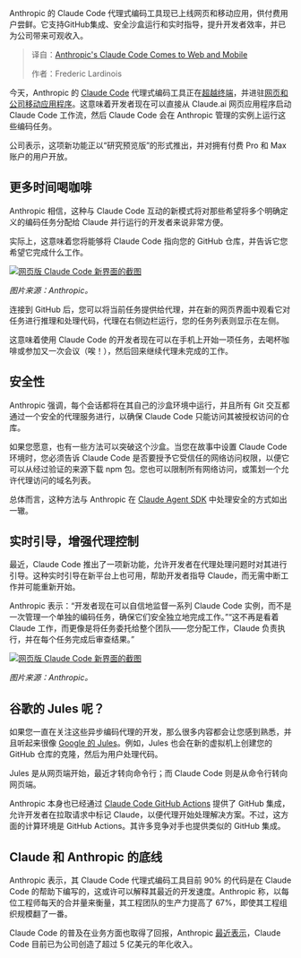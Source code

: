<!--
title: Anthropic Claude代码登陆网页与移动端
cover: https://cdn.thenewstack.io/media/2025/05/df15c80c-anthropic-claude.png
summary: Anthropic 的 Claude Code 代理式编码工具现已上线网页和移动应用，供付费用户尝鲜。它支持GitHub集成、安全沙盒运行和实时指导，提升开发者效率，并已为公司带来可观收入。
-->

Anthropic 的 Claude Code 代理式编码工具现已上线网页和移动应用，供付费用户尝鲜。它支持GitHub集成、安全沙盒运行和实时指导，提升开发者效率，并已为公司带来可观收入。

> 译自：[Anthropic's Claude Code Comes to Web and Mobile](https://thenewstack.io/anthropics-claude-code-comes-to-web-and-mobile/)
> 
> 作者：Frederic Lardinois

今天，Anthropic 的 [Claude Code](https://www.claude.com/product/claude-code) 代理式编码工具正在[超越终端](https://www.anthropic.com/news/claude-code-on-the-web)，并进驻[网页和公司移动应用程序](https://claude.ai/code)。这意味着开发者现在可以直接从 Claude.ai 网页应用程序启动 Claude Code 工作流，然后 Claude Code 会在 Anthropic 管理的实例上运行这些编码任务。

公司表示，这项新功能正以“研究预览版”的形式推出，并对拥有付费 Pro 和 Max 账户的用户开放。

## 更多时间喝咖啡

Anthropic 相信，这种与 Claude Code 互动的新模式将对那些希望将多个明确定义的编码任务分配给 Claude 并行运行的开发者来说非常方便。

实际上，这意味着您将能够将 Claude Code 指向您的 GitHub 仓库，并告诉它您希望它完成什么工作。

[![网页版 Claude Code 新界面的截图](https://cdn.thenewstack.io/media/2025/10/a2913144-claude_code.png)](https://cdn.thenewstack.io/media/2025/10/a2913144-claude_code.png)

*图片来源：Anthropic。*

连接到 GitHub 后，您可以将当前任务提供给代理，并在新的网页界面中观看它对任务进行推理和处理代码，代理在右侧边栏运行，您的任务列表则显示在左侧。

这意味着使用 Claude Code 的开发者现在可以在手机上开始一项任务，去喝杯咖啡或参加又一次会议（唉！），然后回来继续代理未完成的工作。

## 安全性

Anthropic 强调，每个会话都将在其自己的沙盒环境中运行，并且所有 Git 交互都通过一个安全的代理服务进行，以确保 Claude Code 只能访问其被授权访问的仓库。

如果您愿意，也有一些方法可以突破这个沙盒。当您在故事中设置 Claude Code 环境时，您必须告诉 Claude Code 是否要授予它受信任的网络访问权限，以便它可以从经过验证的来源下载 npm 包。您也可以限制所有网络访问，或策划一个允许代理访问的域名列表。

总体而言，这种方法与 Anthropic 在 [Claude Agent SDK](https://thenewstack.io/anthropic-launches-claude-haiku-4-5/) 中处理安全的方式如出一辙。

## 实时引导，增强代理控制

最近，Claude Code 推出了一项新功能，允许开发者在代理处理问题时对其进行引导。这种实时引导在新平台上也可用，帮助开发者指导 Claude，而无需中断工作并可能重新开始。

Anthropic 表示：“开发者现在可以自信地监督一系列 Claude Code 实例，而不是一次管理一个单独的编码任务，确保它们安全独立地完成工作。”“这不再是看着 Claude 工作，而更像是将任务委托给整个团队——您分配工作，Claude 负责执行，并在每个任务完成后审查结果。”

[![网页版 Claude Code 新界面的截图](https://cdn.thenewstack.io/media/2025/10/013150e9-claude_code_web.png)](https://cdn.thenewstack.io/media/2025/10/013150e9-claude_code_web.png)

*图片来源：Anthropic。*

## 谷歌的 Jules 呢？

如果您一直在关注这些异步编码代理的开发，那么很多内容都会让您感到熟悉，并且听起来很像 [Google 的 Jules](https://thenewstack.io/agentic-coding-how-googles-jules-compares-to-claude-code/)。例如，Jules 也会在新的虚拟机上创建您的 GitHub 仓库的克隆，然后为用户处理代码。

Jules 是从网页端开始，最近才转向命令行；而 Claude Code 则是从命令行转向网页端。

Anthropic 本身也已经通过 [Claude Code GitHub Actions](https://docs.claude.com/en/docs/claude-code/github-actions) 提供了 GitHub 集成，允许开发者在拉取请求中标记 Claude，以便代理开始处理解决方案。不过，这方面的计算环境是 GitHub Actions。其许多竞争对手也提供类似的 GitHub 集成。

## Claude 和 Anthropic 的底线

Anthropic 表示，其 Claude Code 代理式编码工具目前 90% 的代码是在 Claude Code 的帮助下编写的，这或许可以解释其最近的开发速度。Anthropic 称，以每位工程师每天的合并量来衡量，其工程团队的生产力提高了 67%，即使其工程组织规模翻了一番。

Claude Code 的普及在业务方面也取得了回报，Anthropic [最近表示](https://www.anthropic.com/news/anthropic-raises-series-f-at-usd183b-post-money-valuation)，Claude Code 目前已为公司创造了超过 5 亿美元的年化收入。